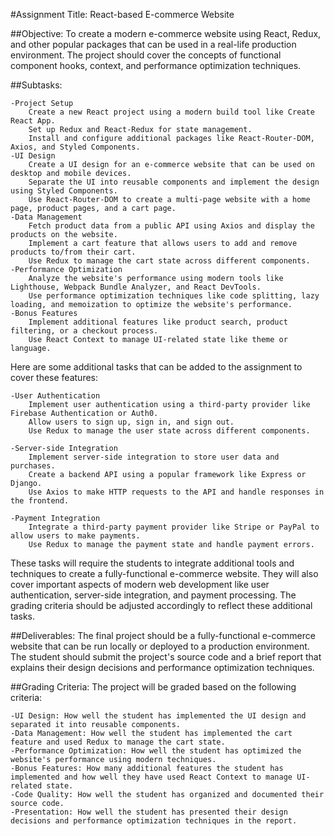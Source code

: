 #Assignment Title: React-based E-commerce Website

##Objective:
To create a modern e-commerce website using React, Redux, and other popular packages that can be used in a real-life production environment. The project should cover the concepts of functional component hooks, context, and performance optimization techniques.

##Subtasks:

    -Project Setup
        Create a new React project using a modern build tool like Create React App.
        Set up Redux and React-Redux for state management.
        Install and configure additional packages like React-Router-DOM, Axios, and Styled Components.
    -UI Design
        Create a UI design for an e-commerce website that can be used on desktop and mobile devices.
        Separate the UI into reusable components and implement the design using Styled Components.
        Use React-Router-DOM to create a multi-page website with a home page, product pages, and a cart page.
    -Data Management
        Fetch product data from a public API using Axios and display the products on the website.
        Implement a cart feature that allows users to add and remove products to/from their cart.
        Use Redux to manage the cart state across different components.
    -Performance Optimization
        Analyze the website's performance using modern tools like Lighthouse, Webpack Bundle Analyzer, and React DevTools.
        Use performance optimization techniques like code splitting, lazy loading, and memoization to optimize the website's performance.
    -Bonus Features
        Implement additional features like product search, product filtering, or a checkout process.
        Use React Context to manage UI-related state like theme or language.

Here are some additional tasks that can be added to the assignment to cover these features:

    -User Authentication
        Implement user authentication using a third-party provider like Firebase Authentication or Auth0.
        Allow users to sign up, sign in, and sign out.
        Use Redux to manage the user state across different components.

    -Server-side Integration
        Implement server-side integration to store user data and purchases.
        Create a backend API using a popular framework like Express or Django.
        Use Axios to make HTTP requests to the API and handle responses in the frontend.

    -Payment Integration
        Integrate a third-party payment provider like Stripe or PayPal to allow users to make payments.
        Use Redux to manage the payment state and handle payment errors.

These tasks will require the students to integrate additional tools and techniques to create a fully-functional e-commerce website. They will also cover important aspects of modern web development like user authentication, server-side integration, and payment processing. The grading criteria should be adjusted accordingly to reflect these additional tasks.




##Deliverables:
The final project should be a fully-functional e-commerce website that can be run locally or deployed to a production environment. The student should submit the project's source code and a brief report that explains their design decisions and performance optimization techniques.

##Grading Criteria:
The project will be graded based on the following criteria:

    -UI Design: How well the student has implemented the UI design and separated it into reusable components.
    -Data Management: How well the student has implemented the cart feature and used Redux to manage the cart state.
    -Performance Optimization: How well the student has optimized the website's performance using modern techniques.
    -Bonus Features: How many additional features the student has implemented and how well they have used React Context to manage UI-related state.
    -Code Quality: How well the student has organized and documented their source code.
    -Presentation: How well the student has presented their design decisions and performance optimization techniques in the report.
